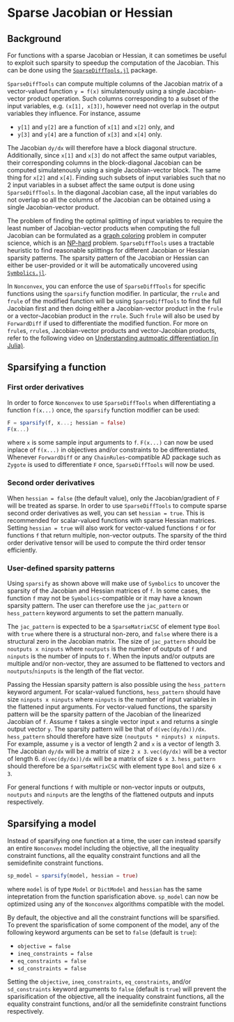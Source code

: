 # Sparse Jacobian or Hessian

## Background

For functions with a sparse Jacobian or Hessian, it can sometimes be useful to exploit such sparsity to speedup the computation of the Jacobian. This can be done using the [`SparseDiffTools.jl`](https://github.com/JuliaDiff/SparseDiffTools.jl) package.

`SparseDiffTools` can compute multiple columns of the Jacobian matrix of a vector-valued function `y = f(x)` simulatenously using a single Jacobian-vector product operation. Such columns corresponding to a subset of the input variables, e.g. `(x[1], x[3])`, however need not overlap in the output variables they influence. For instance, assume
- `y[1]` and `y[2]` are a function of `x[1]` and `x[2]` only, and
- `y[3]` and `y[4]` are a function of `x[3]` and `x[4]` only.

The Jacobian `dy/dx` will therefore have a block diagonal structure. Additionally, since `x[1]` and `x[3]` do not affect the same output variables, their corresponding columns in the block-diagonal Jacobian can be computed simulatenously using a single Jacobian-vector block. The same thing for `x[2]` and `x[4]`. Finding such subsets of input variables such that no 2 input variables in a subset affect the same output is done using `SparseDiffTools`. In the diagonal Jacobian case, all the input variables do not overlap so all the columns of the Jacobian can be obtained using a single Jacobian-vector product.

The problem of finding the optimal splitting of input variables to require the least number of Jacobian-vector products when computing the full Jacobian can be formulated as a [graph coloring](https://en.wikipedia.org/wiki/Graph_coloring) problem in computer science, which is an [NP-hard](https://en.wikipedia.org/wiki/NP-hardness) problem. `SparseDiffTools` uses a tractable heuristic to find reasonable splittings for different Jacobian or Hessian sparsity patterns. The sparsity pattern of the Jacobian or Hessian can either be user-provided or it will be automatically uncovered using [`Symbolics.jl`](https://github.com/JuliaSymbolics/Symbolics.jl).

In `Nonconvex`, you can enforce the use of `SparseDiffTools` for specific functions using the `sparsify` function modifier. In particular, the `rrule` and `frule` of the modified function will be using `SparseDiffTools` to find the full Jacobian first and then doing either a Jacobian-vector product in the `frule` or a vector-Jacobian product in the `rrule`. Such `frule` will also be used by `ForwardDiff` if used to differentiate the modified function. For more on `frule`s, `rrule`s, Jacobian-vector products and vector-Jacobian products, refer to the following video on [Understanding autmoatic differentiation (in Julia)](https://www.youtube.com/watch?v=UqymrMG-Qi4).

## Sparsifying a function

### First order derivatives

In order to force `Nonconvex` to use `SparseDiffTools` when differentiating a function `f(x...)` once, the `sparsify` function modifier can be used:
```julia
F = sparsify(f, x...; hessian = false)
F(x...)
```
where `x` is some sample input arguments to `f`. `F(x...)` can now be used inplace of `f(x...)` in objectives and/or constraints to be differentiated. Whenever `ForwardDiff` or any `ChainRules`-compatible AD package such as `Zygote` is used to differentiate `F` once, `SparseDiffTools` will now be used.

### Second order derivatives

When `hessian = false` (the default value), only the Jacobian/gradient of `F` will be treated as sparse. In order to use `SparseDiffTools` to compute sparse second order derivatives as well, you can set `hessian = true`. This is recommended for scalar-valued functions with sparse Hessian matrices. Setting `hessian = true` will also work for vector-valued functions `f` or for functions `f` that return multiple, non-vector outputs. The sparsity of the third order derivative tensor will be used to compute the third order tensor efficiently.

### User-defined sparsity patterns

Using `sparsify` as shown above will make use of `Symbolics` to uncover the sparsity of the Jacobian and Hessian matrices of `f`. In some cases, the function `f` may not be `Symbolics`-compatible or it may have a known sparsity pattern. The user can therefore use the `jac_pattern` or `hess_pattern` keyword arguments to set the pattern manually.

The `jac_pattern` is expected to be a `SparseMatrixCSC` of element type `Bool` with `true` where there is a structural non-zero, and `false` where there is a structural zero in the Jacobian matrix. The size of `jac_pattern` should be `noutputs x ninputs` where `noutputs` is the number of outputs of `f` and `ninputs` is the number of inputs to `f`. When the inputs and/or outputs are multiple and/or non-vector, they are assumed to be flattened to vectors and `noutputs`/`ninputs` is the length of the flat vector.

Passing the Hessian sparsity pattern is also possible using the `hess_pattern` keyword argument. For scalar-valued functions, `hess_pattern` should have size `ninputs x ninputs` where `ninputs` is the number of input variables in the flattened input arguments. For vector-valued functions, the sparsity pattern will be the sparsity pattern of the Jacobian of the linearized Jacobian of `f`. Assume `f` takes a single vector input `x` and returns a single output vector `y`. The sparsity pattern will be that of `d(vec(dy/dx))/dx`. `hess_pattern` should therefore have size `(noutputs * ninputs) x ninputs`. For example, assume `y` is a vector of length 2 and `x` is a vector of length 3. The Jacobian `dy/dx` will be a matrix of size `2 x 3`. `vec(dy/dx)` will be a vector of length 6. `d(vec(dy/dx))/dx` will be a matrix of size `6 x 3`. `hess_pattern` should therefore be a `SparseMatrixCSC` with element type `Bool` and size `6 x 3`.

For general functions `f` with multiple or non-vector inputs or outputs, `noutputs` and `ninputs` are the lengths of the flattened outputs and inputs respectively.

## Sparsifying a model

Instead of sparsifying one function at a time, the user can instead sparsify an entire `Nonconvex` model including the objective, all the inequality constraint functions, all the equality constraint functions and all the semidefinite constraint functions.
```julia
sp_model = sparsify(model, hessian = true)
```
where `model` is of type `Model` or `DictModel` and `hessian` has the same intepretation from the function sparisfication above. `sp_model` can now be optimized using any of the `Nonconvex` algorithms compatible with the model.

By default, the objective and all the constraint functions will be sparsified. To prevent the sparisfication of some component of the model, any of the following keyword arguments can be set to `false` (default is `true`):
- `objective = false`
- `ineq_constraints = false`
- `eq_constraints = false`
- `sd_constraints = false`

Setting the `objective`, `ineq_constraints`, `eq_constraints`, and/or `sd_constraints` keyword arguments to `false` (default is `true`) will prevent the sparisification of the objective, all the inequality constraint functions, all the equality constraint functions, and/or all the semidefinite constraint functions respectively.
